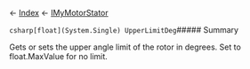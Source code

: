 ← [Index](Api-Index) ← [IMyMotorStator](Sandbox.ModAPI.Ingame.IMyMotorStator)

```csharp[float](System.Single) UpperLimitDeg```##### Summary

Gets or sets the upper angle limit of the rotor in degrees. Set to float.MaxValue for no limit.


